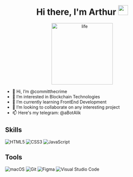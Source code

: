 <h1 align="center">Hi there, I'm Arthur
<img src="https://github.com/blackcater/blackcater/raw/main/images/Hi.gif" height="32"/></h1>
<div align=center>
  
</div>
<div align=center>
  <img src="https://media.giphy.com/media/1XCcD9VLQZ2Io/giphy.gif" alt="life" width="200">
</div>

- 👋 Hi, I’m @committhecrime
- 👀 I’m interested in Blockchain Technologies
- 🌱 I’m currently learning FrontEnd Development 
- 💞️ I’m looking to collaborate on any interesting project
- 📫 Here's my telegram: @aBotAlik

<!---
committhecrime/committhecrime is a ✨ special ✨ repository because its `README.md` (this file) appears on your GitHub profile.
You can click the Preview link to take a look at your changes.
--->
## Skills
![HTML5](https://img.shields.io/badge/html5-%23E34F26.svg?style=for-the-badge&logo=html5&logoColor=white) 
![CSS3](https://img.shields.io/badge/css3-%231572B6.svg?style=for-the-badge&logo=css3&logoColor=white)
![JavaScript](https://img.shields.io/badge/javascript-%23323330.svg?style=for-the-badge&logo=javascript&logoColor=%23F7DF1E)



## Tools 
![macOS](https://img.shields.io/badge/mac%20os-000000?style=for-the-badge&logo=macos&logoColor=F0F0F0)
![Git](https://img.shields.io/badge/git-%23F05033.svg?style=for-the-badge&logo=git&logoColor=white)
![Figma](https://img.shields.io/badge/figma-%23F24E1E.svg?style=for-the-badge&logo=figma&logoColor=white)
![Visual Studio Code](https://img.shields.io/badge/Visual%20Studio%20Code-0078d7.svg?style=for-the-badge&logo=visual-studio-code&logoColor=white)

